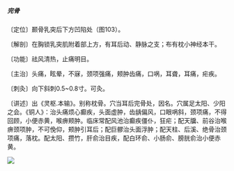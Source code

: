 ##### 完骨

〔定位〕颞骨乳突后下方凹陷处（图103）。

〔解剖〕在胸锁乳突肌附着部上方，有耳后动、静脉之支；布有枕小神经本干。

〔功能〕祛风清热，止痛明目。

〔主治〕头痛，眩晕，不寐，颈项强痛，颊肿齿痛，口㖞，耳聋，耳痛，疟疾。

〔刺灸〕向下斜刺0.5~0.8寸。可灸。

〔讲述〕出《灵枢.本输》。别称枕骨。穴当耳后完骨处，因名。穴属足太阳、少阳之会。《铜人》：治头痛烦心癫疾，头面虚肿，齿龋偏风，口眼㖞斜，颈项痛，不得回顾，小便赤黄，喉痹颊肿。临床常配风池治癫疾僵仆，狂疟；配天牖、前谷治喉痹颈项肿，不可俛仰，颊肿引耳后；配巨髎治头面浮肿；配天柱、后溪、绝骨治颈项痛，落枕。配太阳、攒竹，肝俞治目疾，配白环俞、小肠俞、膀胱俞治小便赤黄。 

![](img/图103.jpg)

